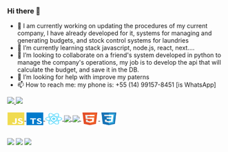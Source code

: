 ### Hi there 👋



- 🔭 I am currently working on updating the procedures of my current company, I have already developed for it, systems for managing and generating budgets, and stock control systems for laundries
- 🌱 I’m currently learning stack javascript, node.js, react, next....
- 👯 I’m looking to collaborate on a friend's system developed in python to manage the company's operations, my job is to develop the api that will calculate the budget, and save it in the DB.
- 🤔 I’m looking for help with improve my paterns
- 📫 How to reach me: my phone is: +55 (14) 99157-8451 [is WhatsApp]

<div>
  <a href="https://github.com/nerd-mhov">
  <img height="180em" src="https://github-readme-stats.vercel.app/api?username=nerd-mhov&show_icons=true&theme=dracula&include_all_commits=true&count_private=true"/>
  <img height="180em" src="https://github-readme-stats.vercel.app/api/top-langs/?username=nerd-mhov&layout=compact&langs_count=16&theme=dracula"/>
</div>

<div style="display: inline_block"><br>

  <img align="center" height="30" width="40" src="https://raw.githubusercontent.com/devicons/devicon/master/icons/javascript/javascript-plain.svg">
  <img align="center" height="30" width="40" src="https://raw.githubusercontent.com/devicons/devicon/master/icons/typescript/typescript-plain.svg">
  <img align="center" height="30" width="40" src="https://raw.githubusercontent.com/devicons/devicon/master/icons/react/react-original.svg">
  <img align="center" height="30" src="https://cdn.jsdelivr.net/gh/devicons/devicon/icons/nodejs/nodejs-original-wordmark.svg">
  <img align="center" height="30" src="https://cdn.jsdelivr.net/gh/devicons/devicon/icons/php/php-original.svg">         
  <img align="center" height="30" width="40" src="https://raw.githubusercontent.com/devicons/devicon/master/icons/html5/html5-original.svg">
  <img align="center" height="30" width="40" src="https://raw.githubusercontent.com/devicons/devicon/master/icons/css3/css3-original.svg">
  
</div>
  
  ##
 
<div> 
  <a href="https://instagram.com/matheus.mts4245" target="_blank"><img src="https://img.shields.io/badge/-Instagram-%23E4405F?style=for-the-badge&logo=instagram&logoColor=white" target="_blank"></a>
  <a href = "mailto:matheus.henrique4245@gmai.com"><img src="https://img.shields.io/badge/-Gmail-%23333?style=for-the-badge&logo=gmail&logoColor=white" target="_blank"></a>
  <a href="https://www.linkedin.com/in/matheus-henrique-de-oliveira-viana-582488230/" target="_blank"><img src="https://img.shields.io/badge/-LinkedIn-%230077B5?style=for-the-badge&logo=linkedin&logoColor=white" target="_blank"></a> 
</div>
